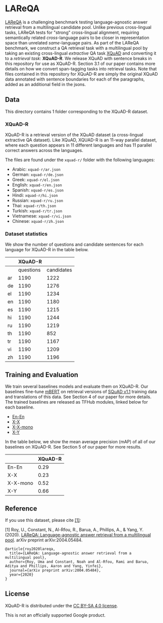# LAReQA
[LAReQA](https://arxiv.org/abs/2004.05484) is a challenging benchmark testing language-agnostic answer retrieval from a multilingual candidate pool. Unlike previous cross-lingual tasks, LAReQA tests for "strong" cross-lingual alignment, requiring semantically related *cross*-language pairs to be closer in representation space than unrelated *same*-language pairs. As part of the LAReQA benchmark, we construct a QA retrieval task with a multilingual pool by taking an existing cross-lingual *extractive* QA task [XQuAD](https://github.com/deepmind/xquad) and converting it to a *retrieval task*: **XQuAD-R**. We release XQuAD with sentence breaks in this repository for use as XQuAD-R. Section 3.1 of our paper contains more details on how we convert span-tagging tasks into retrieval tasks. Note that files contained in this repository for XQuAD-R are simply the original XQuAD data annotated with sentence boundaries for each of the paragraphs, added as an additional field in the jsons.

## Data
This directory contains 1 folder corresponding to the XQuAD-R dataset.

### XQuAD-R
XQuAD-R is a retrieval version of the XQuAD dataset (a cross-lingual extractive
QA dataset). Like XQuAD, XQUAD-R is an 11-way parallel dataset,  where each
question appears in 11 different languages and has 11 parallel correct answers
across the languages.

The files are found under the `xquad-r/` folder with the following languages:
* Arabic: `xquad-r/ar.json`
* German: `xquad-r/de.json`
* Greek: `xquad-r/el.json`
* English: `xquad-r/en.json`
* Spanish: `xquad-r/es.json`
* Hindi: `xquad-r/hi.json`
* Russian: `xquad-r/ru.json`
* Thai: `xquad-r/th.json`
* Turkish: `xquad-r/tr.json`
* Vietnamese: `xquad-r/vi.json`
* Chinese: `xquad-r/zh.json`

### Dataset statistics
We show the number of questions and candidate sentences for each language for XQuAD-R in the table below.

|     | XQuAD-R   |            |
|-----|-----------|------------|
|     | questions | candidates |
| ar |      1190 |       1222 |
| de |      1190 |       1276 |
| el |      1190 |       1234 |
| en |      1190 |       1180 |
| es |      1190 |       1215 |
| hi |      1190 |       1244 |
| ru |      1190 |       1219 |
| th |      1190 |        852 |
| tr |      1190 |       1167 |
| vi |      1190 |       1209 |
| zh |      1190 |       1196 |


## Training and Evaluation
We train several baselines models and evaluate them on XQuAD-R. Our baselines fine-tune [mBERT](https://github.com/google-research/bert) on retrieval versions of [SQuAD v1.1](https://www.aclweb.org/anthology/D16-1264/) training data and translations of this data. See Section 4 of our paper for more details. The trained baselines are released as TFHub modules, linked below for each baseline.

* [En-En]()
* [X-X]()
* [X-X-mono]()
* [X-Y]()

In the table below, we show the mean average precision (mAP) of all of our baselines on XQuAD-R. See Section 5 of our paper for more results.

|          | XQuAD-R |
|----------|---------|
| En-En    |  0.29       |
| X-X      |  0.23       |
| X-X-mono |  0.52       |
| X-Y      |  0.66       |


## Reference
If you use this dataset, please cite [[1]](https://arxiv.org/abs/2004.05484):

[1] Roy, U., Constant, N., Al-Rfou, R., Barua, A., Phillips, A., & Yang, Y. (2020). [LAReQA: Language-agnostic answer retrieval from a multilingual pool](https://arxiv.org/abs/2004.05484). arXiv preprint arXiv:2004.05484.
```
@article{roy2020lareqa,
  title={LAReQA: Language-agnostic answer retrieval from a multilingual pool},
  author={Roy, Uma and Constant, Noah and Al-Rfou, Rami and Barua, Aditya and Phillips, Aaron and Yang, Yinfei},
  journal={arXiv preprint arXiv:2004.05484},
  year={2020}
}
```
## License
XQuAD-R is distributed under the [CC BY-SA 4.0 license](https://creativecommons.org/licenses/by-sa/4.0/legalcode).

This is not an officially supported Google product.
